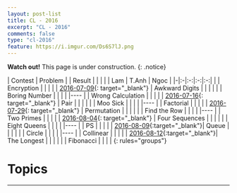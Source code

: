 ```yaml
---
layout: post-list
title: CL - 2016
excerpt: "CL - 2016"
comments: false
type: "cl-2016"
feature: https://i.imgur.com/Ds6S7lJ.png
---
```


**Watch out!** This page is under construction.
{: .notice}

| Contest | Problem | | Result | |
| | | Lam | T.Anh | Ngoc |
|-|:-|:-:|:-:|:-:|
| | Encryption | <span class="fa fa-check"/> | | |
| [2016-07-09](https://drive.google.com/open?id=0B7AyGNQu098WZFkzRzM4Z1l6d00){: target="_blank"} | Awkward Digits | <span class="fa fa-check"/> | | <span class="fa fa-check"/> |
| | Boring Number | <span class="fa fa-check"/> | <span class="fa fa-check"/> | <span class="fa fa-check"/> |
|----
| | Wrong Calculation | <span class="fa fa-check"/> | <span class="fa fa-check"/> | <span class="fa fa-check"/> |
| [2016-07-16](https://drive.google.com/open?id=0B7AyGNQu098WQVNMNXRSQnU0OUk){: target="_blank"} | Pair | | | <span class="fa fa-check"/> |
| | Moo Sick | <span class="fa fa-check"/> | | |
|----
| | Factorial | <span class="fa fa-check"/> | <span class="fa fa-check"/> | |
| [2016-07-29](https://drive.google.com/file/d/0B7AyGNQu098WV2h3cll0SDZQTTA/view?usp=sharing){: target="_blank"} | Permutation | <span class="fa fa-check"/> | | |
| | Find the Row | <span class="fa fa-check"/> | <span class="fa fa-check"/> | |
|----
| | Two Primes | <span class="fa fa-check"/> | <span class="fa fa-check"/> | <span class="fa fa-check"/> |
| [2016-08-04](https://drive.google.com/open?id=0B7AyGNQu098WdnFud011QUY3UXlHY1IxU0ZMeUJaRFYtYURn){: target="_blank"} | Four Sequences | | | |
| | Eight Queens | <span class="fa fa-check"/> | <span class="fa fa-check"/> | <span class="fa fa-check"/> |
|----
| | PS | | | |
| [2016-08-09](https://drive.google.com/open?id=0B7AyGNQu098WTHN6T1J5V0t4bGc){:target="_blank"}| Queue | | | |
| | Circle | | | |
|----
| | Collinear | | | |
| [2016-08-12](https://drive.google.com/open?id=0B7AyGNQu098WQldQTUpRdVJGcUE){:target="_blank"}| The Longest | | | |
| | Fibonacci | | | |
{: rules="groups"}


# Topics
* * *
